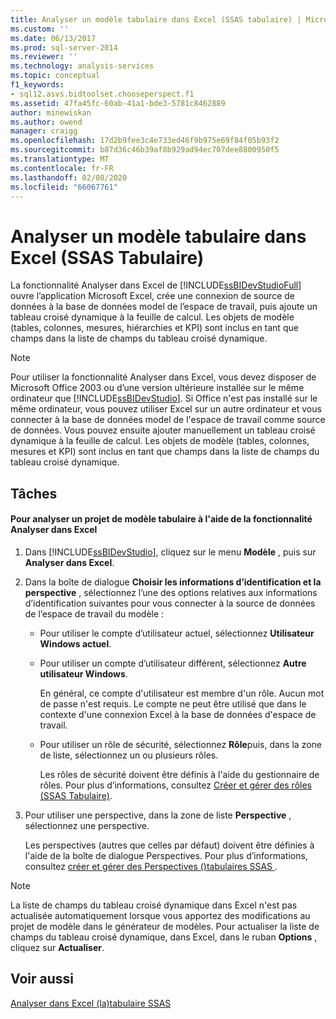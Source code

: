 ```yaml
---
title: Analyser un modèle tabulaire dans Excel (SSAS tabulaire) | Microsoft Docs
ms.custom: ''
ms.date: 06/13/2017
ms.prod: sql-server-2014
ms.reviewer: ''
ms.technology: analysis-services
ms.topic: conceptual
f1_keywords:
- sql12.asvs.bidtoolset.chooseperspect.f1
ms.assetid: 47fa45fc-60ab-41a1-bde3-5781c8462889
author: minewiskan
ms.author: owend
manager: craigg
ms.openlocfilehash: 17d2b9fee3c4e733ed46f9b975e69f84f05b93f2
ms.sourcegitcommit: b87d36c46b39af8b929ad94ec707dee8800950f5
ms.translationtype: MT
ms.contentlocale: fr-FR
ms.lasthandoff: 02/08/2020
ms.locfileid: "66067761"
---
```

# <a name="analyze-a-tabular-model-in-excel-ssas-tabular"></a>Analyser un modèle tabulaire dans Excel (SSAS Tabulaire)
  La fonctionnalité Analyser dans Excel de [!INCLUDE[ssBIDevStudioFull](../../includes/ssbidevstudiofull-md.md)] ouvre l’application Microsoft Excel, crée une connexion de source de données à la base de données model de l’espace de travail, puis ajoute un tableau croisé dynamique à la feuille de calcul. Les objets de modèle (tables, colonnes, mesures, hiérarchies et KPI) sont inclus en tant que champs dans la liste de champs du tableau croisé dynamique.  
  
> [!NOTE]  
>  Pour utiliser la fonctionnalité Analyser dans Excel, vous devez disposer de Microsoft Office 2003 ou d’une version ultérieure installée sur le même ordinateur que [!INCLUDE[ssBIDevStudio](../../includes/ssbidevstudio-md.md)]. Si Office n'est pas installé sur le même ordinateur, vous pouvez utiliser Excel sur un autre ordinateur et vous connecter à la base de données model de l'espace de travail comme source de données. Vous pouvez ensuite ajouter manuellement un tableau croisé dynamique à la feuille de calcul. Les objets de modèle (tables, colonnes, mesures et KPI) sont inclus en tant que champs dans la liste de champs du tableau croisé dynamique.  
  
## <a name="tasks"></a>Tâches  
  
#### <a name="to-analyze-a-tabular-model-project-by-using-the-analyze-in-excel-feature"></a>Pour analyser un projet de modèle tabulaire à l'aide de la fonctionnalité Analyser dans Excel  
  
1.  Dans [!INCLUDE[ssBIDevStudio](../../includes/ssbidevstudio-md.md)], cliquez sur le menu **Modèle** , puis sur **Analyser dans Excel**.  
  
2.  Dans la boîte de dialogue **Choisir les informations d’identification et la perspective** , sélectionnez l’une des options relatives aux informations d’identification suivantes pour vous connecter à la source de données de l’espace de travail du modèle :  
  
    -   Pour utiliser le compte d’utilisateur actuel, sélectionnez **Utilisateur Windows actuel**.  
  
    -   Pour utiliser un compte d’utilisateur différent, sélectionnez **Autre utilisateur Windows**.  
  
         En général, ce compte d'utilisateur est membre d'un rôle. Aucun mot de passe n'est requis. Le compte ne peut être utilisé que dans le contexte d'une connexion Excel à la base de données d'espace de travail.  
  
    -   Pour utiliser un rôle de sécurité, sélectionnez **Rôle**puis, dans la zone de liste, sélectionnez un ou plusieurs rôles.  
  
         Les rôles de sécurité doivent être définis à l'aide du gestionnaire de rôles. Pour plus d’informations, consultez [Créer et gérer des rôles &#40;SSAS Tabulaire&#41;](roles-ssas-tabular.md).  
  
3.  Pour utiliser une perspective, dans la zone de liste **Perspective** , sélectionnez une perspective.  
  
     Les perspectives (autres que celles par défaut) doivent être définies à l'aide de la boîte de dialogue Perspectives. Pour plus d’informations, consultez [créer et gérer des Perspectives &#40;&#41;tabulaires SSAS ](perspectives-ssas-tabular.md).  
  
> [!NOTE]  
>  La liste de champs du tableau croisé dynamique dans Excel n'est pas actualisée automatiquement lorsque vous apportez des modifications au projet de modèle dans le générateur de modèles. Pour actualiser la liste de champs du tableau croisé dynamique, dans Excel, dans le ruban **Options** , cliquez sur **Actualiser**.  
  
## <a name="see-also"></a>Voir aussi  
 [Analyser dans Excel &#40;la&#41;tabulaire SSAS](analyze-in-excel-ssas-tabular.md)  
  
  
